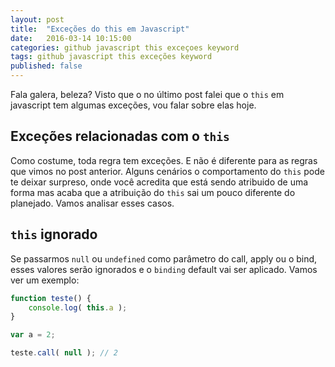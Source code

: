 ```yaml
---
layout: post
title:  "Exceções do this em Javascript"
date:   2016-03-14 10:15:00
categories: github javascript this exceçoes keyword
tags: github javascript this exceções keyword
published: false
---
```


Fala galera, beleza? Visto que o no último post falei que o `this` em javascript tem algumas exceções, vou falar sobre elas hoje.

## Exceções relacionadas com o `this`
Como costume, toda regra tem exceções. E não é diferente para as regras que vimos no post anterior. Alguns cenários o comportamento do `this` pode te deixar surpreso, onde você acredita que está sendo atribuido de uma forma mas acaba que a atribuição do `this` sai um pouco diferente do planejado. Vamos analisar esses casos. 

## `this` ignorado

Se passarmos `null` ou `undefined` como parâmetro do call, apply ou o bind, esses valores serão ignorados e o `binding` default vai ser aplicado. Vamos ver um exemplo:

```js
function teste() {
    console.log( this.a );
}

var a = 2;

teste.call( null ); // 2
```
